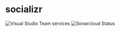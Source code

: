 # socializr

![Visual Studio Team services](https://img.shields.io/vso/build/ionutsfarlea/26fc2bd4-9c43-4d66-86a4-e3cc5a9e7816/1.svg?style=plastic)
![Sonarcloud Status](https://sonarcloud.io/api/project_badges/measure?project=socializr&metric=alert_status)

